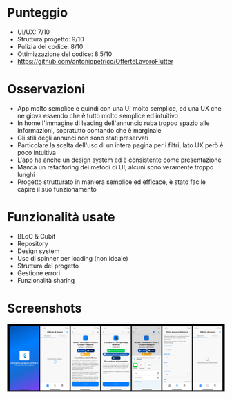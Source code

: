 # Punteggio

-   UI/UX: 7/10
-   Struttura progetto: 9/10
-   Pulizia del codice: 8/10
-   Ottimizzazione del codice: 8.5/10
-   https://github.com/antoniopetricc/OfferteLavoroFlutter

# Osservazioni

-   App molto semplice e quindi con una UI molto semplice, ed una UX che ne giova essendo che è tutto molto semplice ed intuitivo
-   In home l'immagine di leading dell'annuncio ruba troppo spazio alle informazioni, sopratutto contando che è marginale
-   Gli stili degli annunci non sono stati preservati
-   Particolare la scelta dell'uso di un intera pagina per i filtri, lato UX però è poco intuitiva
-   L'app ha anche un design system ed è consistente come presentazione
-   Manca un refactoring dei metodi di UI, alcuni sono veramente troppo lunghi
-   Progetto strutturato in maniera semplice ed efficace, è stato facile capire il suo funzionamento

# Funzionalità usate

-   BLoC & Cubit
-   Repository
-   Design system
-   Uso di spinner per loading (non ideale)
-   Struttura del progetto
-   Gestione errori
-   Funzionalità sharing

# Screenshots

![Screenshots](./screenshot.jpg)
